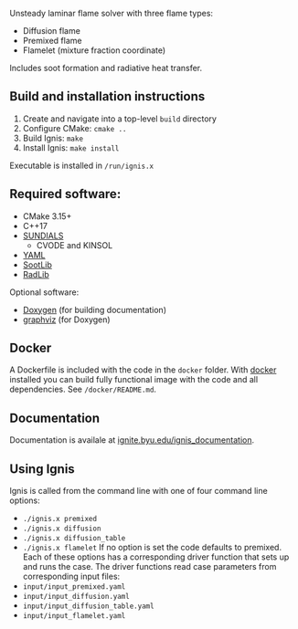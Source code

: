 Unsteady laminar flame solver with three flame types:
* Diffusion flame
* Premixed flame
* Flamelet (mixture fraction coordinate)

Includes soot formation and radiative heat transfer.

## Build and installation instructions
1. Create and navigate into a top-level `build` directory
2. Configure CMake: `cmake ..`
3. Build Ignis: `make`
4. Install Ignis: `make install`

Executable is installed in `/run/ignis.x`

## Required software:
* CMake 3.15+
* C++17
* [SUNDIALS](https://computing.llnl.gov/projects/sundials)
    * CVODE and KINSOL
* [YAML](https://github.com/jbeder/yaml-cpp)
* [SootLib](https://github.com/BYUignite/sootlib)
* [RadLib](https://github.com/BYUignite/radlib)

Optional software:
* [Doxygen](https://www.doxygen.nl/) (for building documentation)
* [graphviz](https://graphviz.org/download/) (for Doxygen)

## Docker
A Dockerfile is included with the code in the `docker` folder. With [docker](https://www.docker.com/) installed you can build fully functional image with the code and all dependencies. See `/docker/README.md`.

## Documentation
Documentation is availale at [ignite.byu.edu/ignis_documentation](https://ignite.byu.edu/ignis_documentation).

## Using Ignis

Ignis is called from the command line with one of four command line options:
* `./ignis.x premixed`
* `./ignis.x diffusion`
* `./ignis.x diffusion_table`
* `./ignis.x flamelet`
If no option is set the code defaults to premixed. Each of these options has a corresponding driver function that sets up and runs the case. The driver functions read case parameters from corresponding input files:
* `input/input_premixed.yaml`
* `input/input_diffusion.yaml`
* `input/input_diffusion_table.yaml`
* `input/input_flamelet.yaml`
